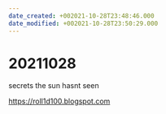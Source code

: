 ```yaml
---
date_created: +002021-10-28T23:48:46.000
date_modified: +002021-10-28T23:50:29.000
---
```


# 20211028

secrets the sun hasnt seen

https://roll1d100.blogspot.com
